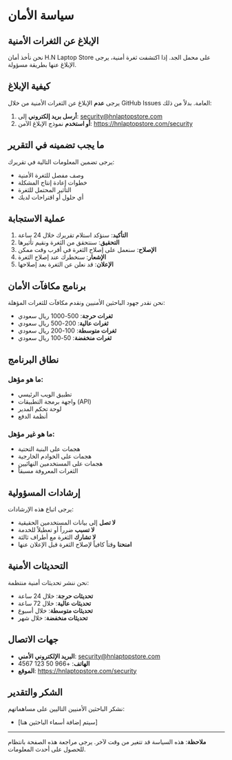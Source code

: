 # سياسة الأمان

## الإبلاغ عن الثغرات الأمنية

نحن نأخذ أمان H.N Laptop Store على محمل الجد. إذا اكتشفت ثغرة أمنية، يرجى الإبلاغ عنها بطريقة مسؤولة.

## كيفية الإبلاغ

يرجى **عدم** الإبلاغ عن الثغرات الأمنية من خلال GitHub Issues العامة. بدلاً من ذلك:

1. **أرسل بريد إلكتروني** إلى: security@hnlaptopstore.com
2. **أو استخدم** نموذج الإبلاغ الآمن: https://hnlaptopstore.com/security

## ما يجب تضمينه في التقرير

يرجى تضمين المعلومات التالية في تقريرك:

- وصف مفصل للثغرة الأمنية
- خطوات إعادة إنتاج المشكلة
- التأثير المحتمل للثغرة
- أي حلول أو اقتراحات لديك

## عملية الاستجابة

1. **التأكيد**: سنؤكد استلام تقريرك خلال 24 ساعة
2. **التحقيق**: سنتحقق من الثغرة ونقيم تأثيرها
3. **الإصلاح**: سنعمل على إصلاح الثغرة في أقرب وقت ممكن
4. **الإشعار**: سنخطرك عند إصلاح الثغرة
5. **الإعلان**: قد نعلن عن الثغرة بعد إصلاحها

## برنامج مكافآت الأمان

نحن نقدر جهود الباحثين الأمنيين ونقدم مكافآت للثغرات المؤهلة:

- **ثغرات حرجة**: 500-1000 ريال سعودي
- **ثغرات عالية**: 200-500 ريال سعودي
- **ثغرات متوسطة**: 100-200 ريال سعودي
- **ثغرات منخفضة**: 50-100 ريال سعودي

## نطاق البرنامج

### ما هو مؤهل:
- تطبيق الويب الرئيسي
- واجهة برمجة التطبيقات (API)
- لوحة تحكم المدير
- أنظمة الدفع

### ما هو غير مؤهل:
- هجمات على البنية التحتية
- هجمات على الخوادم الخارجية
- هجمات على المستخدمين النهائيين
- الثغرات المعروفة مسبقاً

## إرشادات المسؤولية

يرجى اتباع هذه الإرشادات:

- **لا تصل** إلى بيانات المستخدمين الحقيقية
- **لا تسبب** ضرراً أو تعطيلاً للخدمة
- **لا تشارك** الثغرة مع أطراف ثالثة
- **امنحنا** وقتاً كافياً لإصلاح الثغرة قبل الإعلان عنها

## التحديثات الأمنية

نحن ننشر تحديثات أمنية منتظمة:

- **تحديثات حرجة**: خلال 24 ساعة
- **تحديثات عالية**: خلال 72 ساعة
- **تحديثات متوسطة**: خلال أسبوع
- **تحديثات منخفضة**: خلال شهر

## جهات الاتصال

- **البريد الإلكتروني الأمني**: security@hnlaptopstore.com
- **الهاتف**: +966 50 123 4567
- **الموقع**: https://hnlaptopstore.com/security

## الشكر والتقدير

نشكر الباحثين الأمنيين التاليين على مساهماتهم:

- [سيتم إضافة أسماء الباحثين هنا]

---

**ملاحظة**: هذه السياسة قد تتغير من وقت لآخر. يرجى مراجعة هذه الصفحة بانتظام للحصول على أحدث المعلومات.